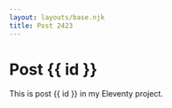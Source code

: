 ```yaml
---
layout: layouts/base.njk
title: Post 2423
---
```


# Post {{ id }}

This is post {{ id }} in my Eleventy project.
